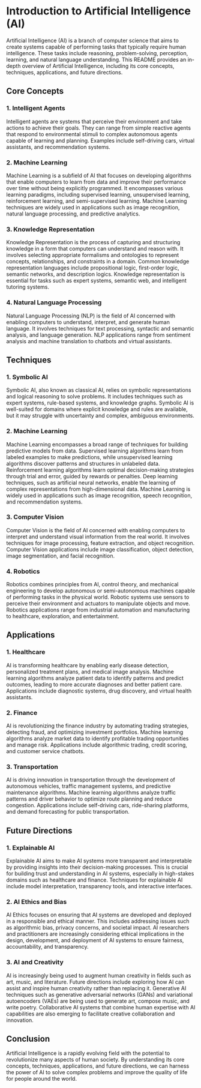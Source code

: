 # Introduction to Artificial Intelligence (AI)

Artificial Intelligence (AI) is a branch of computer science that aims to create systems capable of performing tasks that typically require human intelligence. These tasks include reasoning, problem-solving, perception, learning, and natural language understanding. This README provides an in-depth overview of Artificial Intelligence, including its core concepts, techniques, applications, and future directions.

## Core Concepts

### 1. Intelligent Agents

Intelligent agents are systems that perceive their environment and take actions to achieve their goals. They can range from simple reactive agents that respond to environmental stimuli to complex autonomous agents capable of learning and planning. Examples include self-driving cars, virtual assistants, and recommendation systems.

### 2. Machine Learning

Machine Learning is a subfield of AI that focuses on developing algorithms that enable computers to learn from data and improve their performance over time without being explicitly programmed. It encompasses various learning paradigms, including supervised learning, unsupervised learning, reinforcement learning, and semi-supervised learning. Machine Learning techniques are widely used in applications such as image recognition, natural language processing, and predictive analytics.

### 3. Knowledge Representation

Knowledge Representation is the process of capturing and structuring knowledge in a form that computers can understand and reason with. It involves selecting appropriate formalisms and ontologies to represent concepts, relationships, and constraints in a domain. Common knowledge representation languages include propositional logic, first-order logic, semantic networks, and description logics. Knowledge representation is essential for tasks such as expert systems, semantic web, and intelligent tutoring systems.

### 4. Natural Language Processing

Natural Language Processing (NLP) is the field of AI concerned with enabling computers to understand, interpret, and generate human language. It involves techniques for text processing, syntactic and semantic analysis, and language generation. NLP applications range from sentiment analysis and machine translation to chatbots and virtual assistants.

## Techniques

### 1. Symbolic AI

Symbolic AI, also known as classical AI, relies on symbolic representations and logical reasoning to solve problems. It includes techniques such as expert systems, rule-based systems, and knowledge graphs. Symbolic AI is well-suited for domains where explicit knowledge and rules are available, but it may struggle with uncertainty and complex, ambiguous environments.

### 2. Machine Learning

Machine Learning encompasses a broad range of techniques for building predictive models from data. Supervised learning algorithms learn from labeled examples to make predictions, while unsupervised learning algorithms discover patterns and structures in unlabeled data. Reinforcement learning algorithms learn optimal decision-making strategies through trial and error, guided by rewards or penalties. Deep learning techniques, such as artificial neural networks, enable the learning of complex representations from high-dimensional data. Machine Learning is widely used in applications such as image recognition, speech recognition, and recommendation systems.

### 3. Computer Vision

Computer Vision is the field of AI concerned with enabling computers to interpret and understand visual information from the real world. It involves techniques for image processing, feature extraction, and object recognition. Computer Vision applications include image classification, object detection, image segmentation, and facial recognition.

### 4. Robotics

Robotics combines principles from AI, control theory, and mechanical engineering to develop autonomous or semi-autonomous machines capable of performing tasks in the physical world. Robotic systems use sensors to perceive their environment and actuators to manipulate objects and move. Robotics applications range from industrial automation and manufacturing to healthcare, exploration, and entertainment.

## Applications

### 1. Healthcare

AI is transforming healthcare by enabling early disease detection, personalized treatment plans, and medical image analysis. Machine learning algorithms analyze patient data to identify patterns and predict outcomes, leading to more accurate diagnoses and better patient care. Applications include diagnostic systems, drug discovery, and virtual health assistants.

### 2. Finance

AI is revolutionizing the finance industry by automating trading strategies, detecting fraud, and optimizing investment portfolios. Machine learning algorithms analyze market data to identify profitable trading opportunities and manage risk. Applications include algorithmic trading, credit scoring, and customer service chatbots.

### 3. Transportation

AI is driving innovation in transportation through the development of autonomous vehicles, traffic management systems, and predictive maintenance algorithms. Machine learning algorithms analyze traffic patterns and driver behavior to optimize route planning and reduce congestion. Applications include self-driving cars, ride-sharing platforms, and demand forecasting for public transportation.

## Future Directions

### 1. Explainable AI

Explainable AI aims to make AI systems more transparent and interpretable by providing insights into their decision-making processes. This is crucial for building trust and understanding in AI systems, especially in high-stakes domains such as healthcare and finance. Techniques for explainable AI include model interpretation, transparency tools, and interactive interfaces.

### 2. AI Ethics and Bias

AI Ethics focuses on ensuring that AI systems are developed and deployed in a responsible and ethical manner. This includes addressing issues such as algorithmic bias, privacy concerns, and societal impact. AI researchers and practitioners are increasingly considering ethical implications in the design, development, and deployment of AI systems to ensure fairness, accountability, and transparency.

### 3. AI and Creativity

AI is increasingly being used to augment human creativity in fields such as art, music, and literature. Future directions include exploring how AI can assist and inspire human creativity rather than replacing it. Generative AI techniques such as generative adversarial networks (GANs) and variational autoencoders (VAEs) are being used to generate art, compose music, and write poetry. Collaborative AI systems that combine human expertise with AI capabilities are also emerging to facilitate creative collaboration and innovation.

## Conclusion

Artificial Intelligence is a rapidly evolving field with the potential to revolutionize many aspects of human society. By understanding its core concepts, techniques, applications, and future directions, we can harness the power of AI to solve complex problems and improve the quality of life for people around the world.